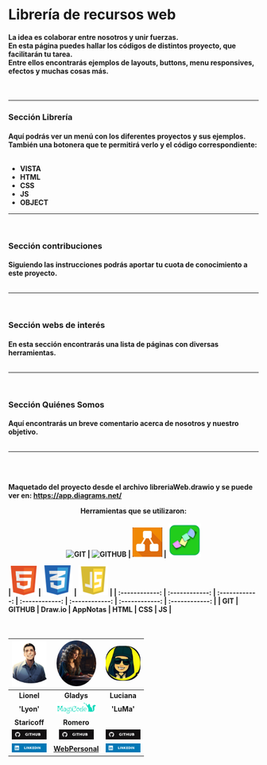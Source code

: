 <h1> Librería de recursos web </h1>

<h4>La idea es colaborar entre nosotros y unir fuerzas. <br>En esta página puedes hallar los códigos de distintos proyecto, que facilitarán tu tarea. <br>
Entre ellos encontrarás ejemplos de layouts, buttons, menu responsives, efectos y muchas cosas más.<h4>
<br>

------------
<h3>Sección Librería</h3>
<h4>Aquí podrás ver un menú con los diferentes proyectos y sus ejemplos. También una botonera que te permitirá verlo y el código correspondiente: 
<br><br>
<div style="margin-bottom: 15px;">

- VISTA
- HTML
- CSS
- JS
- OBJECT
<hr>
<br>

<h3>Sección contribuciones</h3>
<h4>Siguiendo las instrucciones podrás aportar tu cuota de conocimiento a este proyecto. 
<br><br>
<hr>
<br>
<h3>Sección webs de interés</h3>
<h4>En esta sección encontrarás una lista de páginas con diversas herramientas. 
<br><br>
<hr>
<br>
<h3>Sección Quiénes Somos</h3>
<h4>Aquí encontrarás un breve comentario acerca de nosotros y nuestro objetivo. 
<br><br>
<hr>
<br>
<br>

Maquetado del proyecto desde el archivo libreriaWeb.drawio y se puede ver en:
https://app.diagrams.net/
<div align="center">

Herramientas que se utilizaron:<br><br>
 <img src="https://avatars.githubusercontent.com/u/18133?s=200&v=4" width="60" alt="GIT"> | <img src="https://avatars.githubusercontent.com/u/9919?s=200&v=4" width="60" alt="GITHUB"> | <img src="img/drawio.png" width="60" alt="Draw.io"> | <img src="img/notitas.png" width=66px alt=AppNotas></a></div>|<img src="img/logoHTML.png" width="52" alt="HTML"> | <img src="img/logocss.png" width="60" alt="CSS"> | <img src="img/logojs.png" width="60" alt="JS"> | 
| :------------: | :------------: | :------------: | :------------: | :------------: | :------------: | :------------: | 
| GIT | GITHUB  | Draw.io  |  AppNotas |  HTML  |  CSS  | JS | 
<br>
</h4>
</div>
<br>

<div align="center">

<img src="img/FotoLio.png" width="70px"> | <img src="img/fotoGladys.jpg"  width="80px" style="border-radius: 50%"> | <img src="img/Luma.jpg" width="70px" style="border-radius: 40%" > |
| :------------: | :------------: | :------------: |
| Lionel | Gladys | Luciana |
| 'Lyon' | <img src= "img/MiLogo-verde-svg.svg" width="80px"> | 'LuMa' |
| Staricoff | Romero ||
<a href="https://github.com/lionelStaricoff"> <img src="img/github.svg"  width="70px"></a> | <a href="https://github.com/gladys007"><img src="img/github.svg"  width="70px"></a> | <a href="https://github.com/luma2001"><img src="img/github.svg"  width="70px"></a> ||
<a href="https://www.linkedin.com/in/lionel-staricoff/" rel="nofollow"><img src="img/linkedin.svg" width="70px"></a> | <a href="https://magicode-webpersonal.netlify.app">WebPersonal</a> | <a href="https://www.linkedin.com/in/???/" rel="nofollow"><img src="img/linkedin.svg" width="70px"></a> 

</div>